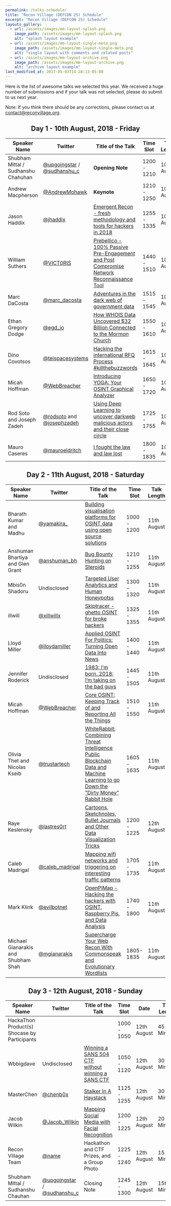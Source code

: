 ```yaml
---
permalink: /talks-schedule/
title: "Recon Village (DEFCON 25) Schedule"
excerpt: "Recon Village (DEFCON 25) Schedule"
layouts_gallery:
  - url: /assets/images/mm-layout-splash.png
    image_path: /assets/images/mm-layout-splash.png
    alt: "splash layout example"
  - url: /assets/images/mm-layout-single-meta.png
    image_path: /assets/images/mm-layout-single-meta.png
    alt: "single layout with comments and related posts"
  - url: /assets/images/mm-layout-archive.png
    image_path: /assets/images/mm-layout-archive.png
    alt: "archive layout example"
last_modified_at: 2017-05-03T14:28:13-05:00
---
```


Here is the list of awesome talks we selected this year. We received a huge number of submissions and if your talk was not selected, please do submit to us next year. 

Note: If you think there should be any corrections, please contact us at [contact@reconvillage.org](mailto:contact@reconvillage.org). 
<center> <h2>Day 1 - 10th August, 2018 - Friday</h2> </center>

| Speaker Name  |  Twitter  |  Title of the Talk  |  Time Slot  |  Talk Length  |  Type  |
| ------------- |  -------  |  -----------------  |  ---------  |  -----------  |  ----  |
| Shubham Mittal / Sudhanshu Chahuhan | [@upgoingstar](https://twitter.com/upgoingstar) / [@sudhanshu_c](https://twitter.com/sudhanshu_c) | **Opening Note** | 1200 - 1210 | 10th August | 10 Minutes | Opening Note| 
| Andrew Macpherson | [@AndrewMohawk](https://twitter.com/AndrewMohawk) | **Keynote** | 1210 - 1250 | 10th August | 40 Minutes | Keynote| 
| Jason Haddix | [@jhaddix](https://twitter.com/jhaddix) | [Emergent Recon - fresh methodology and tools for hackers in 2018](http://reconvillage.org/talks-2018/#emergent-recon---fresh-methodology-and-tools-for-hackers-in-2018---jason-haddix) | 1255 - 1335 | 10th August | 40 Minutes | Comprehensive| 
| William Suthers | [@VICT0RIS](https://twitter.com/VICT0RIS) | [Prebellico - 100% Passive Pre-Engagement and Post Compromise Network Reconnaissance Tool](http://reconvillage.org/talks-2018/#prebellico---100-passive-pre-engagement-and-post-compromise-network-reconnaissance-tool---william-suthers) | 1440 - 1510 | 10th August | 30 Minutes | Live Demo| 
| Marc DaCosta | [@marc_dacosta](https://twitter.com/marc_dacosta) | [Adventures in the dark web of government data](http://reconvillage.org/talks-2018/#adventures-in-the-dark-web-of-government-data---marc-dacosta) | 1515 - 1545 | 10th August | 30 Minutes | Comprehensive| 
| Ethan Gregory Dodge | [@egd_io](https://twitter.com/egd_io) | [How WHOIS Data Uncovered $32 Billion Connected to the Mormon Church](http://reconvillage.org/talks-2018/#how-whois-data-uncovered-32-billion-connected-to-the-mormon-church---ethan-dodge) | 1550 - 1610 | 10th August | 20 Minutes | Lightening| 
| Dino Covotsos | [@telspacesystems](https://twitter.com/telspacesystems) | [Hacking the international RFQ Process #killthebuzzwords](http://reconvillage.org/talks-2018/#hacking-the-international-rfq-process-killthebuzzwords---dino-covotsos) | 1615 - 1645 | 10th August | 30 Minutes | TBA| 
| Micah Hoffman | [@WebBreacher](https://twitter.com/WebBreacher) | [Introducing YOGA: Your OSINT Graphical Analyzer](http://reconvillage.org/talks-2018/#introducing-yoga-your-osint-graphical-analyzer---micah-hoffman) | 1650 - 1720 | 10th August | 30 Minutes | Live Demo| 
| Rod Soto and Joseph Zadeh| [@rodsoto](https://twitter.com/rodsoto) and [@josephzadeh](https://twitter.com/josephzadeh) | [Using Deep Learning to uncover darkweb malicious actors and their close circle](http://reconvillage.org/talks-2018/#using-deep-learning-to-uncover-darkweb-malicious-actors-and-their-close-circle----rod-soto-and-josephzadeh)  | 1725 - 1755 | 10th August | 30 Minutes | Comprehensive| 
| Mauro Caseres | [@mauroeldritch](https://twitter.com/mauroeldritch) | [I fought the law and law lost](http://reconvillage.org/talks-2018/#i-fought-the-law-and-law-lost---mauro-caseres) | 1800 - 1835 | 10th August | 35 Minutes | Comprehensive | 

<center> <h2>Day 2 - 11th August, 2018 - Saturday</h2> </center>

| Speaker Name  |  Twitter  |  Title of the Talk  |  Time Slot  |  Talk Length  |  Type  |
| ------------- |  -------  |  -----------------  |  ---------  |  -----------  |  ----  |
| Bharath Kumar and Madhu | [@yamakira_](https://twitter.com/yamakira_) | [Building visualisation platforms for OSINT data using open source solutions](http://reconvillage.org/talks-2018/#building-visualisation-platforms-for-osint-data-using-open-source-solutions---bharath-kumar-and-madhu-akula) | 1000 - 1200 | 11th August | 120 Minutes | Workshop
| Anshuman Bhartiya and Glen Grant| [@anshuman_bh](https://twitter.com/anshuman_bh)| [Bug Bounty Hunting on Steroids](http://reconvillage.org/talks-2018/#bug-bounty-hunting-on-steroids---anshuman-bhartiya-and-glenn-devalias-grant) | 1210 - 1255 | 11th August | 45 Minutes | Comprehensive
| Mbis0n Shadoru | Undisclosed | [Targeted User Analytics and Human Honeypotss](http://reconvillage.org/talks-2018/#targeted-user-analytics-and-human-honeypotss---mbis0n-shador-not-a-real-name) | 1300 - 1320 | 11th August | 20 Minutes | Lightening
illwill | [@xillwillx](https://twitter.com/xillwillx) | [Skiptracer - ghetto OSINT for broke hackers](http://reconvillage.org/talks-2018/#skiptracer---ghetto-osint-for-broke-hackers---illwill) | 1325 - 1355 | 11th August | 30 Minutes | Live Demo
| Lloyd Miller | [@lloydamiller](https://twitter.com/lloydamiller) | [Applied OSINT For Politics: Turning Open Data Into News](http://reconvillage.org/talks-2018/#applied-osint-for-politics-turning-open-data-into-news---lloyd-miller) | 1400 - 1440 | 11th August | 40 Minutes | Comprehensive
| Jennifer Roderick | Undisclosed | [1983: I’m born. 2018: I’m taking on the bad guys](http://reconvillage.org/talks-2018/#1983-im-born-2018-im-taking-on-the-bad-guys---jennifer-roderick) | 1445 - 1505 | 11th August | 20 Minutes | Lightening
| Micah Hoffman | [@WebBreacher](https://twitter.com/WebBreacher) | [Core OSINT: Keeping Track of and Reporting All the Things](http://reconvillage.org/talks-2018/#core-osint-keeping-track-of-and-reporting-all-the-things---micah-hoffman) | 1510 - 1550 | 11th August | 40 Minutes | Comprehensive
| Olivia Thet and Nicolas Kseib | [@trustartech](https://twitter.com/trustartech) | [WhiteRabbit: Combining Threat Intelligence Public Blockchain Data and Machine Learning to go Down the "Dirty Money" Rabbit Hole](http://reconvillage.org/talks-2018/#whiterabbit-combining-threat-intelligence-public-blockchain-data-and-machine-learning-to-go-down-the-dirty-money-rabbit-hole---olivia-thet-and-nicolas-kseib) | 1605 - 1635 | 11th August | 30 Minutes | Live Demo
| Raye Keslensky | [@lastres0rt](https://twitter.com/lastres0rt) | [Cartoons, Sketchnotes, Bullet Journals and Other Data Visualization Tricks](http://reconvillage.org/talks-2018/#cartoons-sketchnotes-bullet-journals-and-other-data-visualization-tricks---raye-keslensky) | 1200 - 1225 | 12th August |  20 Minutes | Lightening
| Caleb Madrigal | [@caleb_madrigal](https://twitter.com/caleb_madrigal) | [Mapping wifi networks and triggering on interesting traffic patterns](http://reconvillage.org/talks-2018/#mapping-wifi-networks-and-triggering-on-interesting-traffic-patterns---caleb-madrigal) | 1705 - 1735 | 11th August | 30 Minutes | Comprehensive
| Mark Klink | [@evilbotnet](https://twitter.com/evilbotnet) | [OpenPiMap - Hacking the hackers with OSINT, Raspberry Pis, and Data Analysis](http://reconvillage.org/talks-2018/#openpimap---hacking-the-hackers-with-osint-raspberry-pis-and-data-analysis---mark-klink) | 1740 - 1800 | 11th August | 20 Minutes | Lightening
| Michael Gianarakis and Shubham Shah | [@mgianarakis](https://twitter.com/mgianarakis) | [Supercharge Your Web Recon With Commonspeak and Evolutionary Wordlists](http://reconvillage.org/talks-2018/#supercharge-your-web-recon-with-commonspeak-and-evolutionary-wordlists---michael-gianarakis-and-shubham-shah) | 1805- 1835 | 11th August | 30 Minutes | Comprehensive|

<center> <h2>Day 3 - 12th August, 2018 - Sunday</h2> </center>

| Speaker Name  |  Twitter  |  Title of the Talk  |  Time Slot  | Date | Talk Length  |  Type  |
| ------------- |  -------  |  -----------------  |  ---------  | ---- | -----------  |  ----  |
| HackaThon Product(s) Shocase by Participants | | | 1000 - 1050 | 12th August | 45 Minutes | Contest
| Wbbigdave | Undisclosed | [Winning a SANS 504 CTF without winning a SANS CTF](http://reconvillage.org/talks-2018/#winning-a-sans-504-ctf-without-winning-a-sans-ctf---wbbigdave) | 1050 - 1120 | 12th August | 30 Minutes | Live Demo
| MasterChen | [@chenb0x](https://twitter.com/chenb0x) | [Stalker In A Haystack](http://reconvillage.org/talks-2018/#stalker-in-a-haystack---masterchen) | 1125 - 1255 | 12th August | 30 Minutes | Comprehensive
| Jacob Wilkin | [@Jacob_Wilkin](https://twitter.com/Jacob_Wilkin) | [Mapping Social Media with Facial Recognition](http://reconvillage.org/talks-2018/#mapping-social-media-with-facial-recognition---jacob-wilkin) | 1200 - 1225 | 12th August | 20 Minutes | Lightening
| Recon Village Team | [@name](https://twitter.com/name) | Hackathon and CTF Prizes, and a Group Photo | 1225 - 1240 | 12th August | 15 Minutes | Hackathon and CTF Prizes
| Shubham Mittal / Sudhanshu Chauhan | [@upgoingstar](https://twitter.com/upgoingstar) / [@sudhanshu_c](https://twitter.com/sudhanshu_c) | Closing Note | 1245 - 1300 | 12th August | 15th Minutes | Closing Note | 





